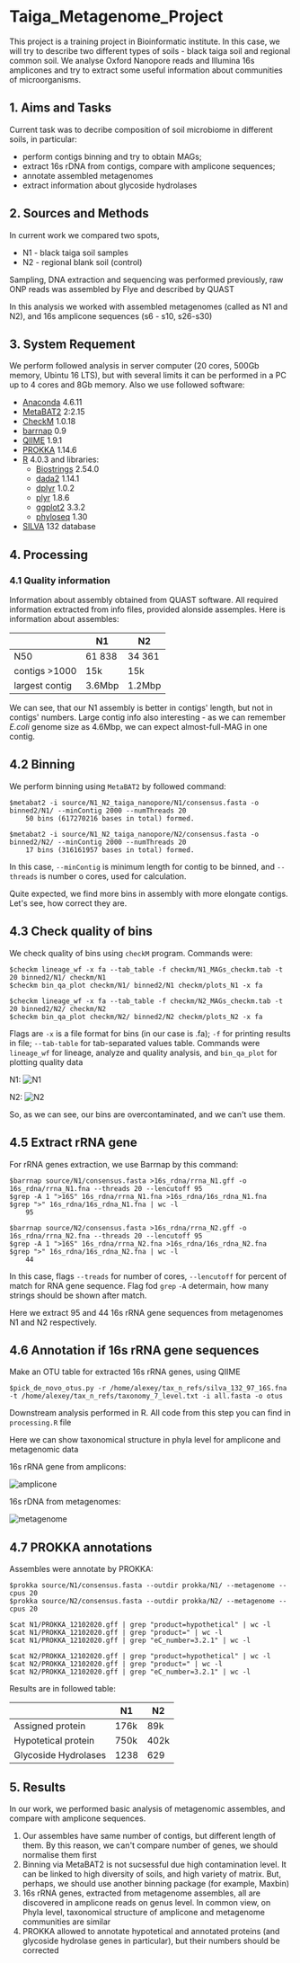 # Taiga_Metagenome_Project

This project is a training project in Bioinformatic institute. In this case, we will try to describe two different types of soils - black taiga soil and regional common soil. We analyse Oxford Nanopore reads and Illumina 16s amplicones and try to extract some useful information about communities of microorganisms.

## 1. Aims and Tasks

Current task was to decribe composition of soil microbiome in different soils, in particular:

* perform contigs binning and try to obtain MAGs;
* extract 16s rDNA from contigs, compare with amplicone sequences;
* annotate assembled metagenomes
* extract information about glycoside hydrolases

## 2. Sources and Methods

In current work we compared two spots,

* N1 - black taiga soil samples
* N2 - regional blank soil (control)

Sampling, DNA extraction and sequencing was performed previously, raw ONP reads was assembled by Flye and described by QUAST

In this analysis we worked with assembled metagenomes (called as N1 and N2), and 16s amplicone sequences (s6 - s10, s26-s30)

## 3. System Requement

We perform followed analysis in server computer (20 cores, 500Gb memory, Ubintu 16 LTS), but with several limits it can be performed in a PC up to 4 cores and 8Gb memory. Also we use followed software:

* [Anaconda](https://www.anaconda.com/) 4.6.11
* [MetaBAT2](https://bitbucket.org/berkeleylab/metabat/src/master/) 2:2.15
* [CheckM](https://github.com/Ecogenomics/CheckM/wiki) 1.0.18
* [barrnap](https://github.com/tseemann/barrnap) 0.9
* [QIIME](http://qiime.org/) 1.9.1
* [PROKKA](https://github.com/tseemann/prokka) 1.14.6
* [R](https://www.r-project.org/) 4.0.3 and libraries:
    * [Biostrings](https://rdrr.io/bioc/Biostrings/) 2.54.0
    * [dada2](https://benjjneb.github.io/dada2/tutorial.html) 1.14.1
    * [dplyr](https://dplyr.tidyverse.org/) 1.0.2
    * [plyr](https://www.rdocumentation.org/packages/plyr/versions/1.8.6) 1.8.6
    * [ggplot2](https://ggplot2.tidyverse.org/) 3.3.2
    * [phyloseq](https://joey711.github.io/phyloseq/) 1.30
* [SILVA](https://www.arb-silva.de/) 132 database


## 4. Processing

### 4.1 Quality information

Information about assembly obtained from QUAST software. All required information extracted from info files, provided alonside assemples. Here is information about assembles:

|   | N1 | N2 |
|---|----|----|
|N50   | 61 838 | 34 361 |
|contigs >1000  |15k|15k|
|largest contig   | 3.6Mbp | 1.2Mbp|

We can see, that our N1 assembly is better in contigs' length, but not in contigs' numbers. Large contig info also interesting - as we can remember *E.coli* genome size as 4.6Mbp, we can expect almost-full-MAG in one contig.

## 4.2 Binning

We perform binning using `MetaBAT2` by followed command:

```
$metabat2 -i source/N1_N2_taiga_nanopore/N1/consensus.fasta -o binned2/N1/ --minContig 2000 --numThreads 20
    50 bins (617270216 bases in total) formed.

$metabat2 -i source/N1_N2_taiga_nanopore/N2/consensus.fasta -o binned2/N2/ --minContig 2000 --numThreads 20
    17 bins (316161957 bases in total) formed.
```

In this case, `--minContig` is minimum length for contig to be binned, and `--threads` is number o cores, used for calculation.

Quite expected, we find more bins in assembly with more elongate contigs. Let's see, how correct they are.

## 4.3 Check quality of bins

We check quality of bins using `checkM` program. Commands were:

```
$checkm lineage_wf -x fa --tab_table -f checkm/N1_MAGs_checkm.tab -t 20 binned2/N1/ checkm/N1
$checkm bin_qa_plot checkm/N1/ binned2/N1 checkm/plots_N1 -x fa

$checkm lineage_wf -x fa --tab_table -f checkm/N2_MAGs_checkm.tab -t 20 binned2/N2/ checkm/N2
$checkm bin_qa_plot checkm/N2/ binned2/N2 checkm/plots_N2 -x fa
```

Flags are `-x` is a file format for bins (in our case is .fa); `-f` for printing results in file; `--tab-table` for tab-separated values table. Commands were `lineage_wf` for lineage, analyze and quality analysis, and `bin_qa_plot` for plotting quality data

N1:
![N1](N1_bin_qa_plot.jpg)

N2:
![N2](N2_bin_qa_plot.jpg)

So, as we can see, our bins are overcontaminated, and we can't use them.


## 4.5 Extract rRNA gene

For rRNA genes extraction, we use Barrnap by this command:
```
$barrnap source/N1/consensus.fasta >16s_rdna/rrna_N1.gff -o 16s_rdna/rrna_N1.fna --threads 20 --lencutoff 95
$grep -A 1 ">16S" 16s_rdna/rrna_N1.fna >16s_rdna/16s_rdna_N1.fna
$grep ">" 16s_rdna/16s_rdna_N1.fna | wc -l
    95

$barrnap source/N2/consensus.fasta >16s_rdna/rrna_N2.gff -o 16s_rdna/rrna_N2.fna --threads 20 --lencutoff 95
$grep -A 1 ">16S" 16s_rdna/rrna_N2.fna >16s_rdna/16s_rdna_N2.fna
$grep ">" 16s_rdna/16s_rdna_N2.fna | wc -l
    44
```

In this case, flags `--treads` for number of cores, `--lencutoff` for percent of match for RNA gene sequence. Flag fod `grep` `-A` determain, how many strings should be shown after match.

Here we extract 95 and 44 16s rRNA gene sequences from metagenomes N1 and N2 respectively.

## 4.6 Annotation if 16s rRNA gene sequences

Make an OTU table for extracted 16s rRNA genes, using QIIME

```
$pick_de_novo_otus.py -r /home/alexey/tax_n_refs/silva_132_97_16S.fna -t /home/alexey/tax_n_refs/taxonomy_7_level.txt -i all.fasta -o otus
```
Downstream analysis performed in R. All code from this step you can find in `processing.R` file

Here we can show taxonomical structure in phyla level for amplicone and metagenomic data

16s rRNA gene from amplicons:

![amplicone](amplicons.jpg)

16s rDNA from metagenomes:

![metagenome](metagenome.jpg)

## 4.7 PROKKA annotations

Assembles were annotate by PROKKA:

```
$prokka source/N1/consensus.fasta --outdir prokka/N1/ --metagenome --cpus 20
$prokka source/N2/consensus.fasta --outdir prokka/N2/ --metagenome --cpus 20

$cat N1/PROKKA_12102020.gff | grep "product=hypothetical" | wc -l
$cat N1/PROKKA_12102020.gff | grep "product=" | wc -l
$cat N1/PROKKA_12102020.gff | grep "eC_number=3.2.1" | wc -l

$cat N2/PROKKA_12102020.gff | grep "product=hypothetical" | wc -l
$cat N2/PROKKA_12102020.gff | grep "product=" | wc -l
$cat N2/PROKKA_12102020.gff | grep "eC_number=3.2.1" | wc -l
```
Results are in followed table:

|   | N1 | N2 |
|---|----|----|
|Assigned protein   | 176k | 89k |
|Hypotetical protein  |750k | 402k|
| Glycoside Hydrolases | 1238 | 629 |

## 5. Results

In our work, we performed basic analysis of metagenomic assembles, and compare with amplicone sequences. 
1. Our assembles have same number of contigs, but different length of them. By this reason, we can't compare number of genes, we should normalise them first
2. Binning via MetaBAT2 is not sucsessful due high contamination level. It can be linked to high diversity of soils, and high variety of matrix. But, perhaps, we should use another binning package (for example, Maxbin)
3. 16s rRNA genes, extracted from metagenome assembles, all are discovered in amplicone reads on genus level. In common view, on Phyla level, taxonomical structure of amplicone and metagenome communities are similar
4. PROKKA allowed to annotate hypotetical and annotated proteins (and glycoside hydrolase genes in particular), but their numbers should be corrected




